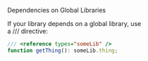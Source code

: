 Dependencies on Global Libraries  

If your library depends on a global library, use  
a /// <reference types="..." /> directive:  

```typescript
/// <reference types="someLib" />
function getThing(): someLib.thing;
```
